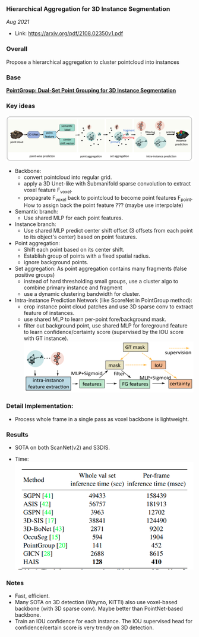 ### Hierarchical Aggregation for 3D Instance Segmentation

_Aug 2021_

- Link: https://arxiv.org/pdf/2108.02350v1.pdf

### Overall

Propose a hierarchical aggregation to cluster pointcloud into instances

### Base
[**PointGroup: Dual-Set Point Grouping for 3D Instance Segmentation**](https://openaccess.thecvf.com/content_CVPR_2020/papers/Jiang_PointGroup_Dual-Set_Point_Grouping_for_3D_Instance_Segmentation_CVPR_2020_paper.pdf)

### Key ideas
![](images/hais_arch.png?raw=true)

- Backbone: 
    * convert pointcloud into regular grid.
    * apply a 3D Unet-like with Submanifold sparse convolution to extract voxel feature F<sub>voxel</sub>.
    * propagrate F<sub>voxel</sub> back to pointcloud to become point features F<sub>point</sub>. How to assign back the point feature ??? (maybe use interpolate)
- Semantic branch:
    * Use shared MLP for each point features.
- Instance branch:
    * Use shared MLP predict center shift offset (3 offsets from each point to its object's center) based on point features. 
- Point aggregation:
    * Shift each point based on its center shift.
    * Establish group of points with a fixed spatial radius.
    * ignore background points.
- Set aggregation: As point aggregation contains many fragments (false positive groups)
    * instead of hard thresholding small groups, use a cluster algo to combine primary instance and fragment
    * use a dynamic clustering bandwidth for cluster.
- Intra-instance Prediction Network (like ScoreNet in PointGroup method):
    * crop instance point cloud patches and use 3D sparse conv to extract feature of instances.
    * use shared MLP to learn per-point fore/background mask.
    * filter out background point, use shared MLP for foreground feature to learn confidence/certainty score (supervised by the IOU score with GT instance).
![](images/hais_intra_instance_network.png?raw=true)


### Detail Implementation:

- Process whole frame in a single pass as voxel backbone is lightweight.

### Results

- SOTA on both ScanNet(v2) and S3DIS.

- Time:
![](images/hais_time.png?raw=true)

### Notes

- Fast, efficient.
- Many SOTA on 3D detection (Waymo, KITTI) also use voxel-based backbone (with 3D sparse conv). Maybe better than PointNet-based backbone.
- Train an IOU confidence for each instance. The IOU supervised head for confidence/certain score is very trendy on 3D detection.